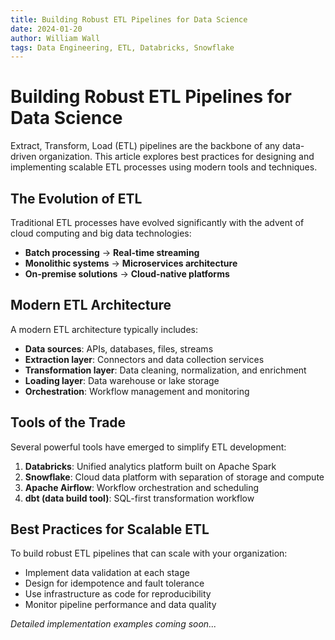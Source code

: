 ```yaml
---
title: Building Robust ETL Pipelines for Data Science
date: 2024-01-20
author: William Wall
tags: Data Engineering, ETL, Databricks, Snowflake
---
```


# Building Robust ETL Pipelines for Data Science

Extract, Transform, Load (ETL) pipelines are the backbone of any data-driven organization. This article explores best practices for designing and implementing scalable ETL processes using modern tools and techniques.

## The Evolution of ETL

Traditional ETL processes have evolved significantly with the advent of cloud computing and big data technologies:

- **Batch processing** → **Real-time streaming**
- **Monolithic systems** → **Microservices architecture**
- **On-premise solutions** → **Cloud-native platforms**

## Modern ETL Architecture

A modern ETL architecture typically includes:

- **Data sources**: APIs, databases, files, streams
- **Extraction layer**: Connectors and data collection services
- **Transformation layer**: Data cleaning, normalization, and enrichment
- **Loading layer**: Data warehouse or lake storage
- **Orchestration**: Workflow management and monitoring

## Tools of the Trade

Several powerful tools have emerged to simplify ETL development:

1. **Databricks**: Unified analytics platform built on Apache Spark
2. **Snowflake**: Cloud data platform with separation of storage and compute
3. **Apache Airflow**: Workflow orchestration and scheduling
4. **dbt (data build tool)**: SQL-first transformation workflow

## Best Practices for Scalable ETL

To build robust ETL pipelines that can scale with your organization:

- Implement data validation at each stage
- Design for idempotence and fault tolerance
- Use infrastructure as code for reproducibility
- Monitor pipeline performance and data quality

*Detailed implementation examples coming soon...* 
